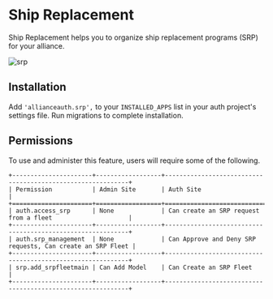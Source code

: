 # Ship Replacement

Ship Replacement helps you to organize ship replacement programs (SRP) for your alliance.

![srp](/_static/images/features/apps/srp.png)

## Installation

Add `'allianceauth.srp',` to your `INSTALLED_APPS` list in your auth project's settings file. Run migrations to complete installation.

## Permissions

To use and administer this feature, users will require some of the following.

```eval_rst
+----------------------+------------------+------------------------------------------------------------+
| Permission           | Admin Site       | Auth Site                                                  |
+======================+==================+============================================================+
| auth.access_srp      | None             | Can create an SRP request from a fleet                     |
+----------------------+------------------+------------------------------------------------------------+
| auth.srp_management  | None             | Can Approve and Deny SRP requests, Can create an SRP Fleet |
+----------------------+------------------+------------------------------------------------------------+
| srp.add_srpfleetmain | Can Add Model    | Can Create an SRP Fleet                                    |
+----------------------+------------------+------------------------------------------------------------+
```

